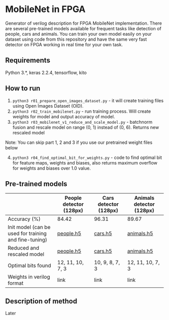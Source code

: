 # MobileNet in FPGA
Generator of verilog description for FPGA MobileNet implementation.
There are several pre-trained models available for frequent tasks like detection of people, cars and animals.
You can train your own model easily on your dataset using code from this repository and have the same very fast detector on FPGA working in real time for your own task.


## Requirements
Python 3.*, keras 2.2.4, tensorflow, kito


## How to run
1) `python3 r01_prepare_open_images_dataset.py` - it will create training files using Open Images Dataset (OID).
2) `python3 r02_train_mobilenet.py` - run training process. Will create weights for model and output accuracy of model.
3) `python3 r03_mobilenet_v1_reduce_and_scale_model.py` - batchnorm fusion and rescale model on range (0, 1) instead of (0, 6). Returns new rescaled model

Note: You can skip part 1, 2 and 3 if you use our pretrained weight files below

4) `python3 r04_find_optimal_bit_for_weights.py` - code to find optimal bit for feature maps, weights and biases, also returns maximum overflow for weights and biases over 1.0 value.


## Pre-trained models

|  | People detector (128px) | Cars detector (128px)  | Animals detector (128px) |
| --- | --- | --- | --- |
| Accuracy (%) | 84.42 | 96.31 | 89.67 |
| Init model (can be used for training and fine-tuning) | [people.h5](https://github.com/ZFTurbo/MobileNet-in-FPGA/releases/download/v1.0/weights_mobilenet_1_0.25_128px_people_loss_0.3600_acc_0.8442_epoch_38.h5) | [cars.h5](https://github.com/ZFTurbo/MobileNet-in-FPGA/releases/download/v1.0/weights_mobilenet_1_0.25_128px_cars_loss_0.1088_acc_0.9631_epoch_67.h5) | [animals.h5](https://github.com/ZFTurbo/MobileNet-in-FPGA/releases/download/v1.0/weights_mobilenet_1_0.25_128px_animals_loss_0.2486_acc_0.8967_epoch_33.h5) |
| Reduced and rescaled model | [people.h5](https://github.com/ZFTurbo/MobileNet-in-FPGA/releases/download/v1.0/weights_mobilenet_1_0.25_128px_people_loss_0.3600_acc_0.8442_epoch_38_reduced_rescaled.h5) | [cars.h5](https://github.com/ZFTurbo/MobileNet-in-FPGA/releases/download/v1.0/weights_mobilenet_1_0.25_128px_cars_loss_0.1088_acc_0.9631_epoch_67_reduced_rescaled.h5) | [animals.h5](https://github.com/ZFTurbo/MobileNet-in-FPGA/releases/download/v1.0/weights_mobilenet_1_0.25_128px_animals_loss_0.2486_acc_0.8967_epoch_33_reduced_rescaled.h5) |
| Optimal bits found | 12, 11, 10, 7, 3 | 10, 9, 8, 7, 3 | 12, 11, 10, 7, 3 |
| Weights in verilog format | link | link | link |


## Description of method

Later
